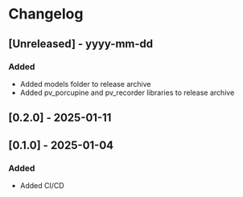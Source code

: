 # Changelog

## [Unreleased] - yyyy-mm-dd
### Added
- Added models folder to release archive
- Added pv_porcupine and pv_recorder libraries to release archive

## [0.2.0] - 2025-01-11

## [0.1.0] - 2025-01-04

### Added
- Added CI/CD 
